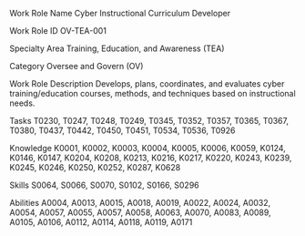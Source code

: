 Work Role Name Cyber Instructional Curriculum Developer

Work Role ID OV-TEA-001

Specialty Area Training, Education, and Awareness (TEA)

Category Oversee and Govern (OV)

Work Role Description
Develops, plans, coordinates, and evaluates cyber training/education courses,
methods, and techniques based on instructional needs.

Tasks T0230, T0247, T0248, T0249, T0345, T0352, T0357, T0365, T0367, T0380,
T0437, T0442, T0450, T0451, T0534, T0536, T0926

Knowledge K0001, K0002, K0003, K0004, K0005, K0006, K0059, K0124, K0146, K0147,
K0204, K0208, K0213, K0216, K0217, K0220, K0243, K0239, K0245, K0246,
K0250, K0252, K0287, K0628

Skills S0064, S0066, S0070, S0102, S0166, S0296

Abilities A0004, A0013, A0015, A0018, A0019, A0022, A0024, A0032, A0054, A0057,
A0055, A0057, A0058, A0063, A0070, A0083, A0089, A0105, A0106, A0112,
A0114, A0118, A0119, A0171
